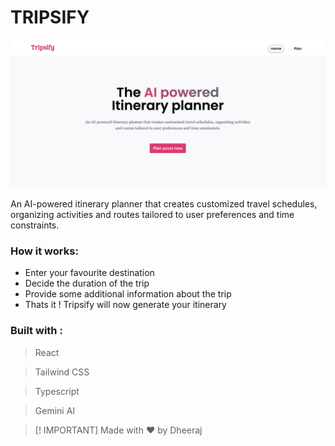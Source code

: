# TRIPSIFY

![Tripsify Image](./src/assets/readme-heroimg.png)

An AI-powered itinerary planner that creates customized travel schedules, organizing activities and routes tailored to user preferences and time constraints.

### How it works:

- Enter your favourite destination
- Decide the duration of the trip
- Provide some additional information about the trip
- Thats it ! Tripsify will now generate your itinerary

### Built with :

> React

> Tailwind CSS

> Typescript

> Gemini AI

> [! IMPORTANT]
> Made with :heart: by Dheeraj
